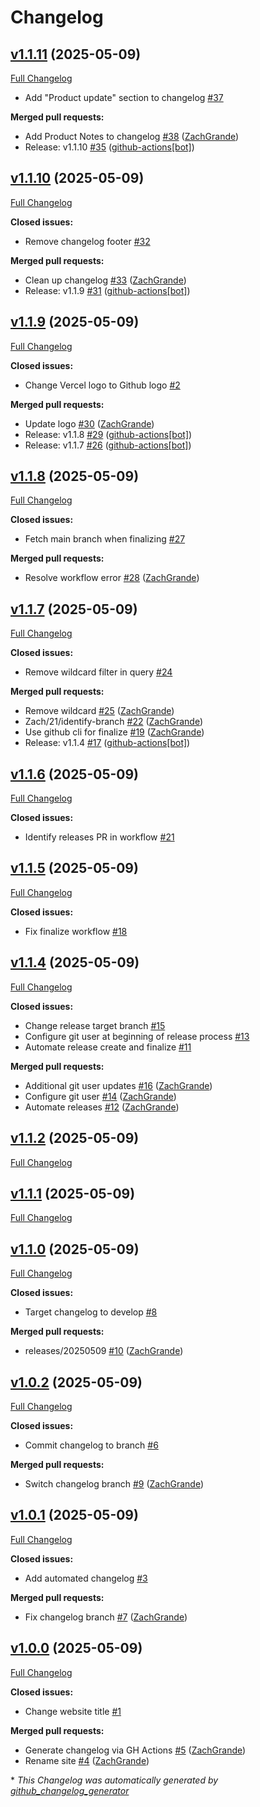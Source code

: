 # Changelog

## [v1.1.11](https://github.com/ZachGrande/changelog-demo/tree/v1.1.11) (2025-05-09)

[Full Changelog](https://github.com/ZachGrande/changelog-demo/compare/v1.1.10...v1.1.11)

- Add "Product update" section to changelog [\#37](https://github.com/ZachGrande/changelog-demo/issues/37)

**Merged pull requests:**

- Add Product Notes to changelog [\#38](https://github.com/ZachGrande/changelog-demo/pull/38) ([ZachGrande](https://github.com/ZachGrande))
- Release: v1.1.10 [\#35](https://github.com/ZachGrande/changelog-demo/pull/35) ([github-actions[bot]](https://github.com/apps/github-actions))

## [v1.1.10](https://github.com/ZachGrande/changelog-demo/tree/v1.1.10) (2025-05-09)

[Full Changelog](https://github.com/ZachGrande/changelog-demo/compare/v1.1.9...v1.1.10)

**Closed issues:**

- Remove changelog footer [\#32](https://github.com/ZachGrande/changelog-demo/issues/32)

**Merged pull requests:**

- Clean up changelog [\#33](https://github.com/ZachGrande/changelog-demo/pull/33) ([ZachGrande](https://github.com/ZachGrande))
- Release: v1.1.9 [\#31](https://github.com/ZachGrande/changelog-demo/pull/31) ([github-actions[bot]](https://github.com/apps/github-actions))

## [v1.1.9](https://github.com/ZachGrande/changelog-demo/tree/v1.1.9) (2025-05-09)

[Full Changelog](https://github.com/ZachGrande/changelog-demo/compare/v1.1.8...v1.1.9)

**Closed issues:**

- Change Vercel logo to Github logo [\#2](https://github.com/ZachGrande/changelog-demo/issues/2)

**Merged pull requests:**

- Update logo [\#30](https://github.com/ZachGrande/changelog-demo/pull/30) ([ZachGrande](https://github.com/ZachGrande))
- Release: v1.1.8 [\#29](https://github.com/ZachGrande/changelog-demo/pull/29) ([github-actions[bot]](https://github.com/apps/github-actions))
- Release: v1.1.7 [\#26](https://github.com/ZachGrande/changelog-demo/pull/26) ([github-actions[bot]](https://github.com/apps/github-actions))

## [v1.1.8](https://github.com/ZachGrande/changelog-demo/tree/v1.1.8) (2025-05-09)

[Full Changelog](https://github.com/ZachGrande/changelog-demo/compare/v1.1.7...v1.1.8)

**Closed issues:**

- Fetch main branch when finalizing [\#27](https://github.com/ZachGrande/changelog-demo/issues/27)

**Merged pull requests:**

- Resolve workflow error [\#28](https://github.com/ZachGrande/changelog-demo/pull/28) ([ZachGrande](https://github.com/ZachGrande))

## [v1.1.7](https://github.com/ZachGrande/changelog-demo/tree/v1.1.7) (2025-05-09)

[Full Changelog](https://github.com/ZachGrande/changelog-demo/compare/v1.1.6...v1.1.7)

**Closed issues:**

- Remove wildcard filter in query [\#24](https://github.com/ZachGrande/changelog-demo/issues/24)

**Merged pull requests:**

- Remove wildcard [\#25](https://github.com/ZachGrande/changelog-demo/pull/25) ([ZachGrande](https://github.com/ZachGrande))
- Zach/21/identify-branch [\#22](https://github.com/ZachGrande/changelog-demo/pull/22) ([ZachGrande](https://github.com/ZachGrande))
- Use github cli for finalize [\#19](https://github.com/ZachGrande/changelog-demo/pull/19) ([ZachGrande](https://github.com/ZachGrande))
- Release: v1.1.4 [\#17](https://github.com/ZachGrande/changelog-demo/pull/17) ([github-actions[bot]](https://github.com/apps/github-actions))

## [v1.1.6](https://github.com/ZachGrande/changelog-demo/tree/v1.1.6) (2025-05-09)

[Full Changelog](https://github.com/ZachGrande/changelog-demo/compare/v1.1.5...v1.1.6)

**Closed issues:**

- Identify releases PR in workflow [\#21](https://github.com/ZachGrande/changelog-demo/issues/21)

## [v1.1.5](https://github.com/ZachGrande/changelog-demo/tree/v1.1.5) (2025-05-09)

[Full Changelog](https://github.com/ZachGrande/changelog-demo/compare/v1.1.4...v1.1.5)

**Closed issues:**

- Fix finalize workflow [\#18](https://github.com/ZachGrande/changelog-demo/issues/18)

## [v1.1.4](https://github.com/ZachGrande/changelog-demo/tree/v1.1.4) (2025-05-09)

[Full Changelog](https://github.com/ZachGrande/changelog-demo/compare/v1.1.2...v1.1.4)

**Closed issues:**

- Change release target branch [\#15](https://github.com/ZachGrande/changelog-demo/issues/15)
- Configure git user at beginning of release process [\#13](https://github.com/ZachGrande/changelog-demo/issues/13)
- Automate release create and finalize [\#11](https://github.com/ZachGrande/changelog-demo/issues/11)

**Merged pull requests:**

- Additional git user updates [\#16](https://github.com/ZachGrande/changelog-demo/pull/16) ([ZachGrande](https://github.com/ZachGrande))
- Configure git user [\#14](https://github.com/ZachGrande/changelog-demo/pull/14) ([ZachGrande](https://github.com/ZachGrande))
- Automate releases [\#12](https://github.com/ZachGrande/changelog-demo/pull/12) ([ZachGrande](https://github.com/ZachGrande))

## [v1.1.2](https://github.com/ZachGrande/changelog-demo/tree/v1.1.2) (2025-05-09)

[Full Changelog](https://github.com/ZachGrande/changelog-demo/compare/v1.1.1...v1.1.2)

## [v1.1.1](https://github.com/ZachGrande/changelog-demo/tree/v1.1.1) (2025-05-09)

[Full Changelog](https://github.com/ZachGrande/changelog-demo/compare/v1.1.0...v1.1.1)

## [v1.1.0](https://github.com/ZachGrande/changelog-demo/tree/v1.1.0) (2025-05-09)

[Full Changelog](https://github.com/ZachGrande/changelog-demo/compare/v1.0.2...v1.1.0)

**Closed issues:**

- Target changelog to develop [\#8](https://github.com/ZachGrande/changelog-demo/issues/8)

**Merged pull requests:**

- releases/20250509 [\#10](https://github.com/ZachGrande/changelog-demo/pull/10) ([ZachGrande](https://github.com/ZachGrande))

## [v1.0.2](https://github.com/ZachGrande/changelog-demo/tree/v1.0.2) (2025-05-09)

[Full Changelog](https://github.com/ZachGrande/changelog-demo/compare/v1.0.1...v1.0.2)

**Closed issues:**

- Commit changelog to branch [\#6](https://github.com/ZachGrande/changelog-demo/issues/6)

**Merged pull requests:**

- Switch changelog branch [\#9](https://github.com/ZachGrande/changelog-demo/pull/9) ([ZachGrande](https://github.com/ZachGrande))

## [v1.0.1](https://github.com/ZachGrande/changelog-demo/tree/v1.0.1) (2025-05-09)

[Full Changelog](https://github.com/ZachGrande/changelog-demo/compare/v1.0.0...v1.0.1)

**Closed issues:**

- Add automated changelog [\#3](https://github.com/ZachGrande/changelog-demo/issues/3)

**Merged pull requests:**

- Fix changelog branch [\#7](https://github.com/ZachGrande/changelog-demo/pull/7) ([ZachGrande](https://github.com/ZachGrande))

## [v1.0.0](https://github.com/ZachGrande/changelog-demo/tree/v1.0.0) (2025-05-09)

[Full Changelog](https://github.com/ZachGrande/changelog-demo/compare/d104dd165b6cdf75fcdd02431a2e0e214f0d12b7...v1.0.0)

**Closed issues:**

- Change website title [\#1](https://github.com/ZachGrande/changelog-demo/issues/1)

**Merged pull requests:**

- Generate changelog via GH Actions [\#5](https://github.com/ZachGrande/changelog-demo/pull/5) ([ZachGrande](https://github.com/ZachGrande))
- Rename site [\#4](https://github.com/ZachGrande/changelog-demo/pull/4) ([ZachGrande](https://github.com/ZachGrande))



\* *This Changelog was automatically generated by [github_changelog_generator](https://github.com/github-changelog-generator/github-changelog-generator)*
